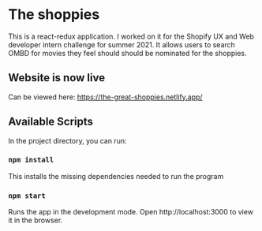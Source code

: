 # The shoppies

This is a react-redux application. I worked on it for the Shopify UX and Web developer intern challenge for summer 2021. It allows users to search OMBD for movies they feel should should be nominated for the shoppies.

## Website is now live

Can be viewed here: https://the-great-shoppies.netlify.app/

## Available Scripts
In the project directory, you can run:

### `npm install`
This installs the missing dependencies needed to run the program

### `npm start`
Runs the app in the development mode.
Open http://localhost:3000 to view it in the browser.